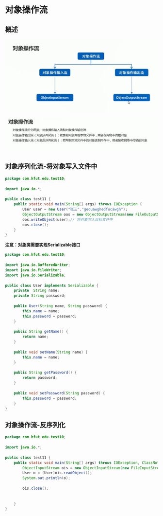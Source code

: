 # 对象操作流


## 概述

![图 1](../images/9b14936461dca7c7adb9aa615910bd7264eab9af823be45186ea3e4d73bdfe3e.png)  

![图 2](../images/88e2b1e50e8501c32bb45f3cb531fb004eb3dd12b4b4e29af4fffb52b74d5772.png)  

## 对象序列化流-将对象写入文件中

```java
package com.hfut.edu.test10;

import java.io.*;

public class test11 {
    public static void main(String[] args) throws IOException {
        User user = new User("张三","geduawghedfucawgh");
        ObjectOutputStream oos = new ObjectOutputStream(new FileOutputStream("D:\\heima\\1.txt"));
        oos.writeObject(user);// 将对象写入目标文件中
        oos.close();
    }
}


```

**注意：对象类需要实现Serializable接口**

```java
package com.hfut.edu.test10;

import java.io.BufferedWriter;
import java.io.FileWriter;
import java.io.Serializable;

public class User implements Serializable {
    private  String name;
    private String password;

    public User(String name, String password) {
        this.name = name;
        this.password = password;
    }

    public String getName() {
        return name;
    }

    public void setName(String name) {
        this.name = name;
    }

    public String getPassword() {
        return password;
    }

    public void setPassword(String password) {
        this.password = password;
    }
}

```

## 对象操作流-反序列化

```java
package com.hfut.edu.test10;

import java.io.*;

public class test11 {
    public static void main(String[] args) throws IOException, ClassNotFoundException {
        ObjectInputStream ois = new ObjectInputStream(new FileInputStream("D:\\heima\\1.txt"));// 读取文件中的对象
        User o = (User)ois.readObject();
        System.out.println(o);

        ois.close();


    }
}


```

 

